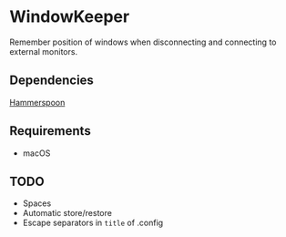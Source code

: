# WindowKeeper

Remember position of windows when disconnecting and connecting to external monitors.

## Dependencies
[Hammerspoon](https://www.hammerspoon.org)

## Requirements
* macOS

## TODO
* Spaces
* Automatic store/restore
* Escape separators in `title` of .config
